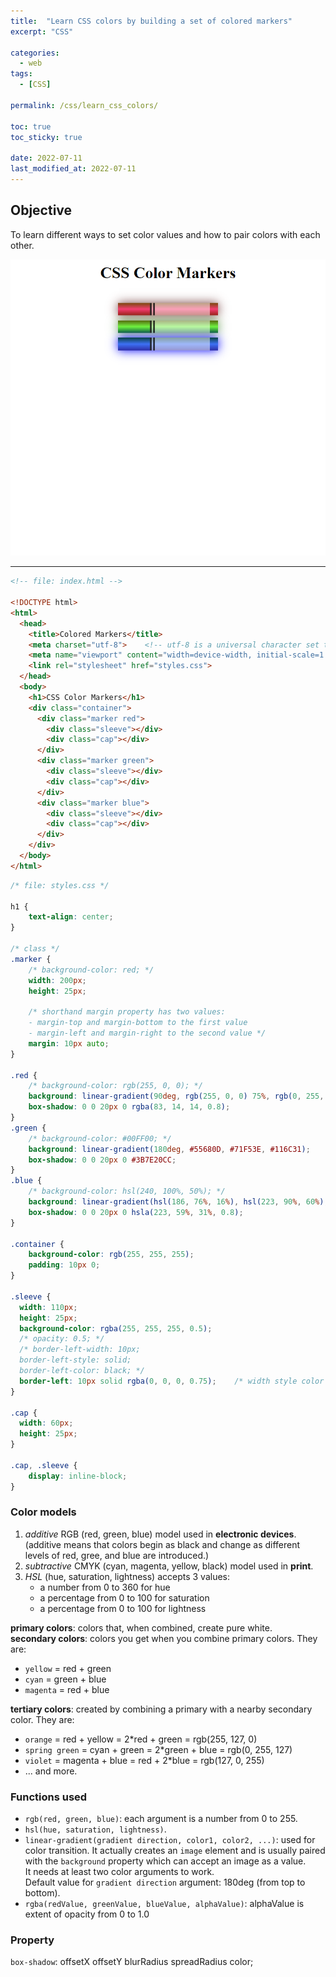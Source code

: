 ```yaml
---
title:  "Learn CSS colors by building a set of colored markers"
excerpt: "CSS"

categories:
  - web
tags:
  - [CSS]

permalink: /css/learn_css_colors/

toc: true
toc_sticky: true
 
date: 2022-07-11
last_modified_at: 2022-07-11
---
```


## Objective
To learn different ways to set color values and how to pair colors with each other.


![css-color-markers.png](/assets/images/posts_img/css-color-markers.png)


---
```html
<!-- file: index.html -->

<!DOCTYPE html>
<html>
  <head>
    <title>Colored Markers</title>
    <meta charset="utf-8">    <!-- utf-8 is a universal character set that includes almost every character from all human languages. -->
    <meta name="viewport" content="width=device-width, initial-scale=1.0">    <!-- enables the page to look the same on all devices-->
    <link rel="stylesheet" href="styles.css">
  </head>
  <body>
    <h1>CSS Color Markers</h1>
    <div class="container">
      <div class="marker red">
        <div class="sleeve"></div>
        <div class="cap"></div>
      </div>
      <div class="marker green">
        <div class="sleeve"></div>
        <div class="cap"></div>
      </div>
      <div class="marker blue">
        <div class="sleeve"></div>
        <div class="cap"></div>
      </div>
    </div>
  </body>
</html>
```


```css
/* file: styles.css */

h1 {
    text-align: center;
}

/* class */
.marker {
    /* background-color: red; */
    width: 200px;
    height: 25px;

    /* shorthand margin property has two values:
    - margin-top and margin-bottom to the first value
    - margin-left and margin-right to the second value */
    margin: 10px auto;
}

.red {
    /* background-color: rgb(255, 0, 0); */
    background: linear-gradient(90deg, rgb(255, 0, 0) 75%, rgb(0, 255, 0));    /* creates red-green gradient */
    box-shadow: 0 0 20px 0 rgba(83, 14, 14, 0.8);   
}
.green {
    /* background-color: #00FF00; */
    background: linear-gradient(180deg, #55680D, #71F53E, #116C31);
    box-shadow: 0 0 20px 0 #3B7E20CC;    
}
.blue {
    /* background-color: hsl(240, 100%, 50%); */
    background: linear-gradient(hsl(186, 76%, 16%), hsl(223, 90%, 60%), hsl(240, 56%, 42%));
    box-shadow: 0 0 20px 0 hsla(223, 59%, 31%, 0.8);    
}

.container {
    background-color: rgb(255, 255, 255);
    padding: 10px 0;
}

.sleeve {
  width: 110px;
  height: 25px;
  background-color: rgba(255, 255, 255, 0.5);
  /* opacity: 0.5; */
  /* border-left-width: 10px;
  border-left-style: solid;
  border-left-color: black; */
  border-left: 10px solid rgba(0, 0, 0, 0.75);    /* width style color */
}

.cap {
  width: 60px;
  height: 25px;
}

.cap, .sleeve {
    display: inline-block;
}
```


### Color models
1. *additive* RGB (red, green, blue) model used in **electronic devices**. (additive means that colors begin as black and change as different levels of red, gree, and blue are introduced.)
2. *subtractive* CMYK (cyan, magenta, yellow, black) model used in **print**.
3. *HSL* (hue, saturation, lightness) accepts 3 values:
   * a number from 0 to 360 for hue
   * a percentage from 0 to 100 for saturation
   * a percentage from 0 to 100 for lightness

**primary colors**: colors that, when combined, create pure white.  
**secondary colors**: colors you get when you combine primary colors. They are:
* `yellow` = red + green
* `cyan` = green + blue
* `magenta` = red + blue  
  
**tertiary colors**: created by combining a primary with a nearby secondary color. They are:
* `orange` = red + yellow = 2*red + green = rgb(255, 127, 0)
* `spring green` = cyan + green = 2*green + blue = rgb(0, 255, 127)
* `violet` = magenta + blue = red + 2*blue = rgb(127, 0, 255)
* ... and more.


### Functions used
* `rgb(red, green, blue)`: each argument is a number from 0 to 255.
* `hsl(hue, saturation, lightness)`.
* `linear-gradient(gradient direction, color1, color2, ...)`: used for color transition. It actually creates an `image` element and is usually paired with the `background` property which can accept an image as a value.  
  It needs at least two color arguments to work.  
  Default value for `gradient direction` argument: 180deg (from top to bottom).
* `rgba(redValue, greenValue, blueValue, alphaValue)`: alphaValue is extent of opacity from 0 to 1.0


### Property
`box-shadow`: offsetX offsetY blurRadius spreadRadius color;
